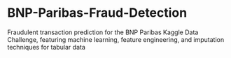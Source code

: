 # BNP-Paribas-Fraud-Detection
Fraudulent transaction prediction for the BNP Paribas Kaggle Data Challenge, featuring machine learning, feature engineering, and imputation techniques for tabular data
